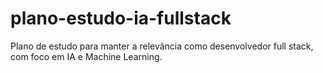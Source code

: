 # plano-estudo-ia-fullstack
Plano de estudo para manter a relevância como desenvolvedor full stack, com foco em IA e Machine Learning.
